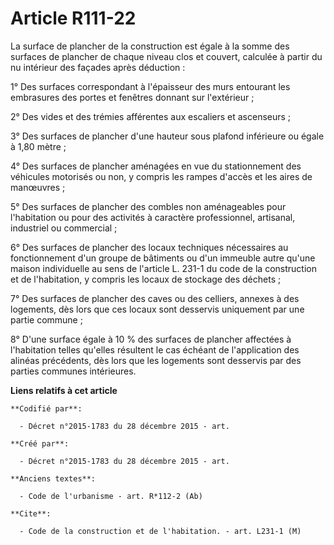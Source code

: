 # Article R111-22

La surface de plancher de la construction est égale à la somme des surfaces de plancher de chaque niveau clos et couvert,
calculée à partir du nu intérieur des façades après déduction :

1° Des surfaces correspondant à l'épaisseur des murs entourant les embrasures des portes et fenêtres donnant sur
l'extérieur ;

2° Des vides et des trémies afférentes aux escaliers et ascenseurs ;

3° Des surfaces de plancher d'une hauteur sous plafond inférieure ou égale à 1,80 mètre ;

4° Des surfaces de plancher aménagées en vue du stationnement des véhicules motorisés ou non, y compris les rampes d'accès et
les aires de manœuvres ;

5° Des surfaces de plancher des combles non aménageables pour l'habitation ou pour des activités à caractère professionnel,
artisanal, industriel ou commercial ;

6° Des surfaces de plancher des locaux techniques nécessaires au fonctionnement d'un groupe de bâtiments ou d'un immeuble
autre qu'une maison individuelle au sens de l'article L. 231-1 du code de la construction et de l'habitation, y compris les
locaux de stockage des déchets ;

7° Des surfaces de plancher des caves ou des celliers, annexes à des logements, dès lors que ces locaux sont desservis
uniquement par une partie commune ;

8° D'une surface égale à 10 % des surfaces de plancher affectées à l'habitation telles qu'elles résultent le cas échéant de
l'application des alinéas précédents, dès lors que les logements sont desservis par des parties communes intérieures.

**Liens relatifs à cet article**

	**Codifié par**:

	  - Décret n°2015-1783 du 28 décembre 2015 - art.

	**Créé par**:

	  - Décret n°2015-1783 du 28 décembre 2015 - art.

	**Anciens textes**:

	  - Code de l'urbanisme - art. R*112-2 (Ab)

	**Cite**:

	  - Code de la construction et de l'habitation. - art. L231-1 (M)
